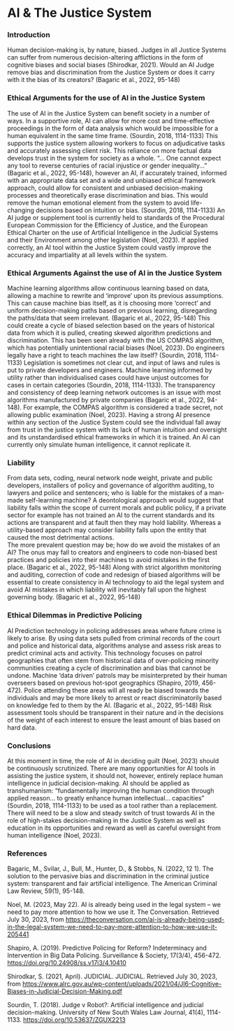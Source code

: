 # AI & The Justice System

### Introduction
Human decision-making is, by nature, biased. Judges in all Justice Systems can suffer from numerous decision-altering afflictions in the form of cognitive biases and social biases (Shirodkar, 2021). Would an AI Judge remove bias and discrimination from the Justice System or does it carry with it the bias of its creators? (Bagaric et al., 2022, 95-148) 

### Ethical Arguments for the use of AI in the Justice System 
The use of AI in the Justice System can benefit society in a number of ways. In a supportive role, AI can allow for more cost and time-effective proceedings in the form of data analysis which would be impossible for a human equivalent in the same time frame. (Sourdin, 2018, 1114-1133) This supports the justice system allowing workers to focus on adjudicative tasks and accurately assessing client risk. This reliance on more factual data develops trust in the system for society as a whole. 
“... One cannot expect any tool to reverse centuries of racial injustice or gender inequality…” (Bagaric et al., 2022, 95-148), however an AI, if accurately trained, informed with an appropriate data set and a wide and unbiased ethical framework approach, could allow for consistent and unbiased decision-making processes and theoretically erase discrimination and bias. This would remove the human emotional element from the system to avoid life-changing decisions based on intuition or bias. (Sourdin, 2018, 1114-1133) 
An AI judge or supplement tool is currently held to standards of the Procedural European Commission for the Efficiency of Justice, and the European Ethical Charter on the use of Artificial Intelligence in the Judicial Systems and their Environment among other legislation (Noel, 2023). If applied correctly, an AI tool within the Justice System could vastly improve the accuracy and impartiality at all levels within the system. 


### Ethical Arguments Against the use of AI in the Justice System 
Machine learning algorithms allow continuous learning based on data, allowing a machine to rewrite and ‘improve’ upon its previous assumptions. This can cause machine bias itself, as it is choosing more ‘correct’ and uniform decision-making paths based on previous learning, disregarding the paths/data that seem irrelevant. (Bagaric et al., 2022, 95-148) This could create a cycle of biased selection based on the years of historical data from which it is pulled, creating skewed algorithm predictions and discrimination. This has been seen already with the US COMPAS algorithm, which has potentially unintentional racial biases (Noel, 2023). 
Do engineers legally have a right to teach machines the law itself? (Sourdin, 2018, 1114-1133) Legislation is sometimes not clear cut, and input of laws and rules is put to private developers and engineers. Machine learning informed by utility rather than individualised cases could have unjust outcomes for cases in certain categories (Sourdin, 2018, 1114-1133). 
The transparency and consistency of deep learning network outcomes is an issue with most algorithms manufactured by private companies (Bagaric et al., 2022, 94-148). For example, the COMPAS algorithm is considered a trade secret, not allowing public examination (Noel, 2023). 
Having a strong AI presence within any section of the Justice System could see the individual fall away from trust in the justice system with its lack of human intuition and oversight and its unstandardised ethical frameworks in which it is trained. An AI can currently only simulate human intelligence, it cannot replicate it. 


### Liability 
From data sets, coding, neural network node weight, private and public developers, installers of policy and governance of algorithm auditing, to lawyers and police and sentencers; who is liable for the mistakes of a man-made self-learning machine? 
A deontological approach would suggest that liability falls within the scope of current morals and public policy, if a private sector for example has not trained an AI to the current standards and its actions are transparent and at fault then they may hold liability. Whereas a utility-based approach may consider liability falls upon the entity that caused the most detrimental actions.  
The more prevalent question may be; how do we avoid the mistakes of an AI? The onus may fall to creators and engineers to code non-biased best practices and policies into their machines to avoid mistakes in the first place. (Bagaric et al., 2022, 95-148) Along with strict algorithm monitoring and auditing, correction of code and redesign of biased algorithms will be essential to create consistency in AI technology to aid the legal system and avoid AI mistakes in which liability will inevitably fall upon the highest governing body. (Bagaric et al., 2022, 95-148)


### Ethical Dilemmas in Predictive Policing 
AI Prediction technology in policing addresses areas where future crime is likely to arise. By using data sets pulled from criminal records of the court and police and historical data, algorithms analyse and assess risk areas to predict criminal acts and activity. 
This technology focuses on patrol geographies that often stem from historical data of over-policing minority communities creating a cycle of discrimination and bias that cannot be undone. Machine ‘data driven’ patrols may be misinterpreted by their human overseers based on previous hot-spot geographics (Shapiro, 2019, 456-472). Police attending these areas will all ready be biased towards the individuals and may be more likely to arrest or react discriminatorily based on knowledge fed to them by the AI. (Bagaric et al., 2022, 95-148)
Risk assessment tools should be transparent in their nature and in the decisions of the weight of each interest to ensure the least amount of bias based on hard data.

### Conclusions
At this moment in time, the role of AI in deciding guilt (Noel, 2023) should be continuously  scrutinized. There are many opportunities for AI tools in assisting the justice system, it should not, however, entirely replace human intelligence in judicial decision-making. AI should be applied as transhumanism: “fundamentally improving the human condition through applied reason… to greatly enhance human intellectual… capacities” (Sourdin, 2018, 1114-1133) to be used as a tool rather than a replacement. There will need to be a slow and steady switch of trust towards AI in the role of high-stakes decision-making in the Justice System as well as education in its opportunities and reward as well as careful oversight from human intelligence (Noel, 2023). 


### References
Bagaric, M., Svilar, J., Bull, M., Hunter, D., & Stobbs, N. (2022, 12 1). The solution to the pervasive bias and discrimination in the criminal justice system: transparent and fair artificial intelligence. The American Criminal Law Review, 59(1), 95-148.

Noel, M. (2023, May 22). AI is already being used in the legal system – we need to pay more attention to how we use it. The Conversation. Retrieved July 30, 2023, from https://theconversation.com/ai-is-already-being-used-in-the-legal-system-we-need-to-pay-more-attention-to-how-we-use-it-205441

Shapiro, A. (2019). Predictive Policing for Reform? Indeterminacy and Intervention in Big Data Policing. Surveillance & Society, 17(3/4), 456-472. https://doi.org/10.24908/ss.v17i3/4.10410

Shirodkar, S. (2021, April). JUDICIAL. JUDICIAL. Retrieved July 30, 2023, from https://www.alrc.gov.au/wp-content/uploads/2021/04/JI6-Cognitive-Biases-in-Judicial-Decision-Making.pdf

Sourdin, T. (2018). Judge v Robot?: Artificial intelligence and judicial decision-making. University of New South Wales Law Journal, 41(4), 1114-1133. https://doi.org/10.53637/ZGUX2213
